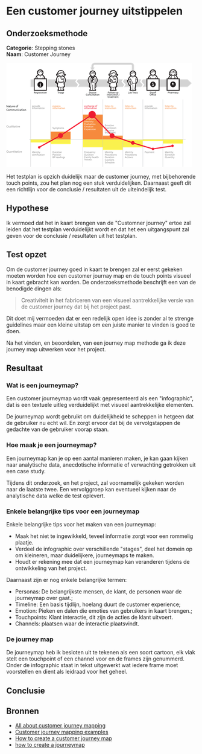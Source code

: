 # Een customer journey uitstippelen

## Onderzoeksmethode

**Categorie**: Stepping stones <br />
**Naam**: Customer Journey

![journey map example](./images/journeymapexample.png)

Het testplan is opzich duidelijk maar de customer journey, met bijbehorende touch points, zou het plan nog een stuk verduidelijken. Daarnaast geeft dit een richtlijn voor de conclusie / resultaten uit de uiteindelijk test.

## Hypothese

Ik vermoed dat het in kaart brengen van de "Customner journey" ertoe zal leiden dat het testplan verduidelijkt wordt en dat het een uitgangspunt zal geven voor de conclusie / resultaten uit het testplan.

## Test opzet

Om de customer journey goed in kaart te brengen zal er eerst gekeken moeten worden hoe een customer journay map en de touch points visueel in kaart gebracht kan worden. De onderzoeksmethode beschrijft een van de benodigde dingen als:

> Creativiteit in het fabriceren van een visueel aantrekkelijke versie van de customer journey dat bij het project past.

Dit doet mij vermoeden dat er een redelijk open idee is zonder al te strenge guidelines maar een kleine uitstap om een juiste manier te vinden is goed te doen.

Na het vinden, en beoordelen, van een journey map methode ga ik deze journey map uitwerken voor het project.

## Resultaat

### Wat is een journeymap?

Een customer journeymap wordt vaak gepresenteerd als een "infographic", dat is een textuele uitleg verduidelijkt met visueel aantrekkelijke elementen.

De journeymap wordt gebruikt om duidelijkheid te scheppen in hetgeen dat de gebruiker nu echt wil. En zorgt ervoor dat bij de vervolgstappen de gedachte van de gebruiker voorap staan.

### Hoe maak je een journeymap?

Een journeymap kan je op een aantal manieren maken, je kan gaan kijken naar analytische data, anecdotische informatie of verwachting getrokken uit een case study.

Tijdens dit onderzoek, en het project, zal voornamelijk gekeken worden naar de laatste twee. Een vervolggroep kan eventueel kijken naar de analytische data welke de test oplevert.

### Enkele belangrijke tips voor een journeymap
Enkele belangrijke tips voor het maken van een journeymap:

- Maak het niet te ingewikkeld, teveel informatie zorgt voor een rommelig plaatje.
- Verdeel de infographic over verschillende "stages", deel het domein op om kleineren, maar duidelijkere, journeymaps te maken.
- Houdt er rekening mee dat een journeymap kan veranderen tijdens de ontwikkeling van het project.

Daarnaast zijn er nog enkele belangrijke termen:

- Personas: De belangrijkste mensen, de klant, de personen waar de journeymap over gaat.;
- Timeline: Een basis tijdlijn, hoelang duurt de customer experience;
- Emotion: Pieken en dalen die emoties van gebruikers in kaart brengen.;
- Touchpoints: Klant interactie, dit zijn de acties de klant uitvoert.
- Channels: plaatsen waar de interactie plaatsvindt.

### De journey map

De journeymap heb ik besloten uit te tekenen als een soort cartoon, elk vlak stelt een touchpoint of een channel voor en de frames zijn genummerd. Onder de infographic staat in tekst uitgewerkt wat iedere frame moet voorstellen en dient als leidraad voor het geheel.

## Conclusie




## Bronnen
- [All about customer journey mapping](https://www.smashingmagazine.com/2015/01/all-about-customer-journey-mapping/)
- [Customer journey mapping examples](https://conversionxl.com/blog/customer-journey-mapping-examples/)
- [How to create a customer journey map](https://uxmastery.com/how-to-create-a-customer-journey-map/)
- [how to create a journeymap](https://www.youtube.com/watch?time_continue=0&v=mSxpVRo3BLg)
